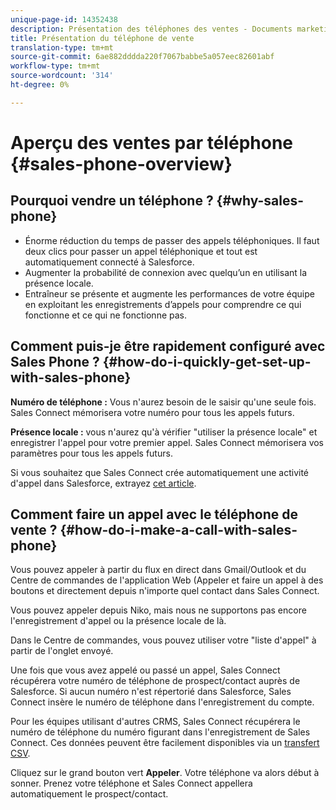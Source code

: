 ```yaml
---
unique-page-id: 14352438
description: Présentation des téléphones des ventes - Documents marketing - Documentation du produit
title: Présentation du téléphone de vente
translation-type: tm+mt
source-git-commit: 6ae882dddda220f7067babbe5a057eec82601abf
workflow-type: tm+mt
source-wordcount: '314'
ht-degree: 0%

---
```



# Aperçu des ventes par téléphone {#sales-phone-overview}

## Pourquoi vendre un téléphone ? {#why-sales-phone}

* Énorme réduction du temps de passer des appels téléphoniques. Il faut deux clics pour passer un appel téléphonique et tout est automatiquement connecté à Salesforce.
* Augmenter la probabilité de connexion avec quelqu’un en utilisant la présence locale.
* Entraîneur se présente et augmente les performances de votre équipe en exploitant les enregistrements d’appels pour comprendre ce qui fonctionne et ce qui ne fonctionne pas.

## Comment puis-je être rapidement configuré avec Sales Phone ? {#how-do-i-quickly-get-set-up-with-sales-phone}

**Numéro de téléphone :** Vous n&#39;aurez besoin de le saisir qu&#39;une seule fois. Sales Connect mémorisera votre numéro pour tous les appels futurs.

**Présence locale :** vous n&#39;aurez qu&#39;à vérifier &quot;utiliser la présence locale&quot; et enregistrer l&#39;appel pour votre premier appel. Sales Connect mémorisera vos paramètres pour tous les appels futurs.

Si vous souhaitez que Sales Connect crée automatiquement une activité d&#39;appel dans Salesforce, extrayez [cet article](/help/marketo/product-docs/marketo-sales-connect/phone/calls-arent-logging-to-salesforce.md).

## Comment faire un appel avec le téléphone de vente ? {#how-do-i-make-a-call-with-sales-phone}

Vous pouvez appeler à partir du flux en direct dans Gmail/Outlook et du Centre de commandes de l&#39;application Web (Appeler et faire un appel à des boutons et directement depuis n&#39;importe quel contact dans Sales Connect.

Vous pouvez appeler depuis Niko, mais nous ne supportons pas encore l&#39;enregistrement d&#39;appel ou la présence locale de là.

Dans le Centre de commandes, vous pouvez utiliser votre &quot;liste d&#39;appel&quot; à partir de l&#39;onglet envoyé.

Une fois que vous avez appelé ou passé un appel, Sales Connect récupérera votre numéro de téléphone de prospect/contact auprès de Salesforce. Si aucun numéro n&#39;est répertorié dans Salesforce, Sales Connect insère le numéro de téléphone dans l&#39;enregistrement du compte.

Pour les équipes utilisant d&#39;autres CRMS, Sales Connect récupérera le numéro de téléphone du numéro figurant dans l&#39;enregistrement de Sales Connect. Ces données peuvent être facilement disponibles via un [transfert CSV](/help/marketo/product-docs/marketo-sales-connect/people/managing-contacts/import-contacts-via-csv.md).

Cliquez sur le grand bouton vert **Appeler**. Votre téléphone va alors début à sonner. Prenez votre téléphone et Sales Connect appellera automatiquement le prospect/contact.

